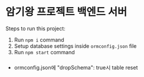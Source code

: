 # 암기왕 프로젝트 백엔드 서버

Steps to run this project:

1. Run `npm i` command
2. Setup database settings inside `ormconfig.json` file
3. Run `npm start` command

###

- ormconfig.json에 "dropSchema": true시 table reset
